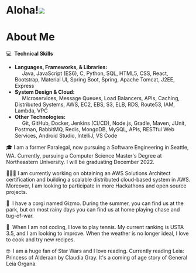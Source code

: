Aloha!![](https://user-images.githubusercontent.com/18350557/176309783-0785949b-9127-417c-8b55-ab5a4333674e.gif)
=========================================================================================================================================

About Me
=========================================================================================================================================
💻&nbsp; <b>Technical Skills</b><br>
- <b>Languages, Frameworks, & Libraries:</b><br>
&nbsp;&nbsp;&nbsp;&nbsp; Java, JavaScript (ES6), C, Python, SQL, HTML5, CSS, React, Bootstrap, Material UI, Spring Boot, Spring, Apache Tomcat, J2EE, Express <br>
- <b>System Design & Cloud:</b><br>
&nbsp;&nbsp;&nbsp;&nbsp; Microservices, Message Queues, Load Balancers, APIs, Caching, Distributed Systems, AWS, EC2, EBS, S3, ELB, RDS, Route53, IAM, Lambda, VPC <br>
- <b>Other Technologies:</b> <br>
&nbsp;&nbsp;&nbsp;&nbsp; Git, GitHub, Docker, Jenkins (CI/CD), Node.js, Gradle, Maven, JUnit, Postman, RabbitMQ, Redis, MongoDB, MySQL, APIs, RESTful Web Services, Android Studio, IntelliJ, VS Code


🎓 I am a former Paralegal, now pursuing a Software Engineering in Seattle, WA. Currently, pursuing a Computer Science Master's Degree at 
Northeastern University. I will be graduating December 2022.

👩🏽‍💻 I am currently working on obtaining an AWS Solutions Architect certification and building a scalable distributed cloud-based system in AWS. Moreover, I am looking to participate in more Hackathons and open source projects. 

🐶&nbsp; I have a corgi named Gizmo. During the summer, you can find us at the park, but on most rainy days you can find us at home playing chase and tug-of-war. 

🎾&nbsp; When I am not coding, I love to play tennis. My current ranking is USTA 3.5, and I am looking to improve. When the weather is no longer ideal, I love to cook and try new recipes. 

🤓&nbsp; I am a huge fan of Star Wars and I love reading. Currently reading Leia: Princess of Alderaan by Claudia Gray. It's a coming of age story of General Leia Organa. 

